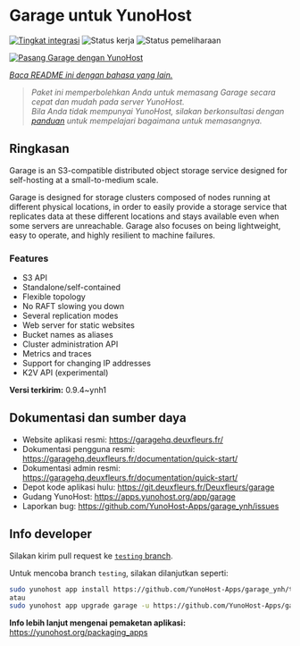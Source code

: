 <!--
N.B.: README ini dibuat secara otomatis oleh <https://github.com/YunoHost/apps/tree/master/tools/readme_generator>
Ini TIDAK boleh diedit dengan tangan.
-->

# Garage untuk YunoHost

[![Tingkat integrasi](https://apps.yunohost.org/badge/integration/garage)](https://ci-apps.yunohost.org/ci/apps/garage/)
![Status kerja](https://apps.yunohost.org/badge/state/garage)
![Status pemeliharaan](https://apps.yunohost.org/badge/maintained/garage)

[![Pasang Garage dengan YunoHost](https://install-app.yunohost.org/install-with-yunohost.svg)](https://install-app.yunohost.org/?app=garage)

*[Baca README ini dengan bahasa yang lain.](./ALL_README.md)*

> *Paket ini memperbolehkan Anda untuk memasang Garage secara cepat dan mudah pada server YunoHost.*  
> *Bila Anda tidak mempunyai YunoHost, silakan berkonsultasi dengan [panduan](https://yunohost.org/install) untuk mempelajari bagaimana untuk memasangnya.*

## Ringkasan

Garage is an S3-compatible distributed object storage service designed for self-hosting at a small-to-medium scale.

Garage is designed for storage clusters composed of nodes running at different physical locations, in order to easily provide a storage service that replicates data at these different locations and stays available even when some servers are unreachable. Garage also focuses on being lightweight, easy to operate, and highly resilient to machine failures.

### Features

- S3 API
- Standalone/self-contained
- Flexible topology
- No RAFT slowing you down
- Several replication modes
- Web server for static websites
- Bucket names as aliases
- Cluster administration API
- Metrics and traces
- Support for changing IP addresses
- K2V API (experimental)


**Versi terkirim:** 0.9.4~ynh1
## Dokumentasi dan sumber daya

- Website aplikasi resmi: <https://garagehq.deuxfleurs.fr/>
- Dokumentasi pengguna resmi: <https://garagehq.deuxfleurs.fr/documentation/quick-start/>
- Dokumentasi admin resmi: <https://garagehq.deuxfleurs.fr/documentation/quick-start/>
- Depot kode aplikasi hulu: <https://git.deuxfleurs.fr/Deuxfleurs/garage>
- Gudang YunoHost: <https://apps.yunohost.org/app/garage>
- Laporkan bug: <https://github.com/YunoHost-Apps/garage_ynh/issues>

## Info developer

Silakan kirim pull request ke [`testing` branch](https://github.com/YunoHost-Apps/garage_ynh/tree/testing).

Untuk mencoba branch `testing`, silakan dilanjutkan seperti:

```bash
sudo yunohost app install https://github.com/YunoHost-Apps/garage_ynh/tree/testing --debug
atau
sudo yunohost app upgrade garage -u https://github.com/YunoHost-Apps/garage_ynh/tree/testing --debug
```

**Info lebih lanjut mengenai pemaketan aplikasi:** <https://yunohost.org/packaging_apps>
